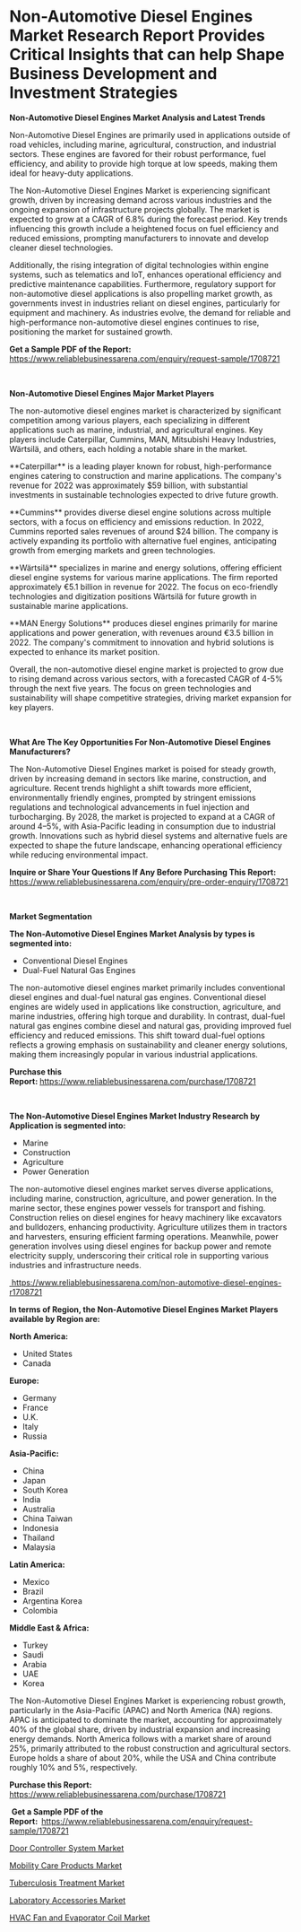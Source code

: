 <p><h1>Non-Automotive Diesel Engines Market Research Report Provides Critical Insights that can help Shape Business Development and Investment Strategies</h1></p><p><strong>Non-Automotive Diesel Engines Market Analysis and Latest Trends</strong></p>
<p><p>Non-Automotive Diesel Engines are primarily used in applications outside of road vehicles, including marine, agricultural, construction, and industrial sectors. These engines are favored for their robust performance, fuel efficiency, and ability to provide high torque at low speeds, making them ideal for heavy-duty applications.</p><p>The Non-Automotive Diesel Engines Market is experiencing significant growth, driven by increasing demand across various industries and the ongoing expansion of infrastructure projects globally. The market is expected to grow at a CAGR of 6.8% during the forecast period. Key trends influencing this growth include a heightened focus on fuel efficiency and reduced emissions, prompting manufacturers to innovate and develop cleaner diesel technologies. </p><p>Additionally, the rising integration of digital technologies within engine systems, such as telematics and IoT, enhances operational efficiency and predictive maintenance capabilities. Furthermore, regulatory support for non-automotive diesel applications is also propelling market growth, as governments invest in industries reliant on diesel engines, particularly for equipment and machinery. As industries evolve, the demand for reliable and high-performance non-automotive diesel engines continues to rise, positioning the market for sustained growth.</p></p>
<p><strong>Get a Sample PDF of the Report:&nbsp;</strong> <a href="https://www.reliablebusinessarena.com/enquiry/request-sample/1708721?utm_campaign=1579&utm_medium=2&utm_source=Github&utm_content=ia&utm_term=21102024&utm_id=non-automotive-diesel-engines">https://www.reliablebusinessarena.com/enquiry/request-sample/1708721</a></p>
<p>&nbsp;</p>
<p><strong>Non-Automotive Diesel Engines Major Market Players</strong></p>
<p><p>The non-automotive diesel engines market is characterized by significant competition among various players, each specializing in different applications such as marine, industrial, and agricultural engines. Key players include Caterpillar, Cummins, MAN, Mitsubishi Heavy Industries, Wärtsilä, and others, each holding a notable share in the market.</p><p>**Caterpillar** is a leading player known for robust, high-performance engines catering to construction and marine applications. The company's revenue for 2022 was approximately $59 billion, with substantial investments in sustainable technologies expected to drive future growth.</p><p>**Cummins** provides diverse diesel engine solutions across multiple sectors, with a focus on efficiency and emissions reduction. In 2022, Cummins reported sales revenues of around $24 billion. The company is actively expanding its portfolio with alternative fuel engines, anticipating growth from emerging markets and green technologies.</p><p>**Wärtsilä** specializes in marine and energy solutions, offering efficient diesel engine systems for various marine applications. The firm reported approximately €5.1 billion in revenue for 2022. The focus on eco-friendly technologies and digitization positions Wärtsilä for future growth in sustainable marine applications.</p><p>**MAN Energy Solutions** produces diesel engines primarily for marine applications and power generation, with revenues around €3.5 billion in 2022. The company's commitment to innovation and hybrid solutions is expected to enhance its market position.</p><p>Overall, the non-automotive diesel engine market is projected to grow due to rising demand across various sectors, with a forecasted CAGR of 4-5% through the next five years. The focus on green technologies and sustainability will shape competitive strategies, driving market expansion for key players.</p></p>
<p>&nbsp;</p>
<p><strong>What Are The Key Opportunities For Non-Automotive Diesel Engines Manufacturers?</strong></p>
<p><p>The Non-Automotive Diesel Engines market is poised for steady growth, driven by increasing demand in sectors like marine, construction, and agriculture. Recent trends highlight a shift towards more efficient, environmentally friendly engines, prompted by stringent emissions regulations and technological advancements in fuel injection and turbocharging. By 2028, the market is projected to expand at a CAGR of around 4–5%, with Asia-Pacific leading in consumption due to industrial growth. Innovations such as hybrid diesel systems and alternative fuels are expected to shape the future landscape, enhancing operational efficiency while reducing environmental impact.</p></p>
<p><strong>Inquire or Share Your Questions If Any Before Purchasing This Report:</strong> <a href="https://www.reliablebusinessarena.com/enquiry/pre-order-enquiry/1708721?utm_campaign=1579&utm_medium=2&utm_source=Github&utm_content=ia&utm_term=21102024&utm_id=non-automotive-diesel-engines">https://www.reliablebusinessarena.com/enquiry/pre-order-enquiry/1708721</a></p>
<p>&nbsp;</p>
<p><strong>Market Segmentation</strong></p>
<p><strong>The Non-Automotive Diesel Engines Market Analysis by types is segmented into:</strong></p>
<p><ul><li>Conventional Diesel Engines</li><li>Dual-Fuel Natural Gas Engines</li></ul></p>
<p><p>The non-automotive diesel engines market primarily includes conventional diesel engines and dual-fuel natural gas engines. Conventional diesel engines are widely used in applications like construction, agriculture, and marine industries, offering high torque and durability. In contrast, dual-fuel natural gas engines combine diesel and natural gas, providing improved fuel efficiency and reduced emissions. This shift toward dual-fuel options reflects a growing emphasis on sustainability and cleaner energy solutions, making them increasingly popular in various industrial applications.</p></p>
<p><strong>Purchase this Report:&nbsp;</strong><a href="https://www.reliablebusinessarena.com/purchase/1708721?utm_campaign=1579&utm_medium=2&utm_source=Github&utm_content=ia&utm_term=21102024&utm_id=non-automotive-diesel-engines">https://www.reliablebusinessarena.com/purchase/1708721</a></p>
<p>&nbsp;</p>
<p><strong>The Non-Automotive Diesel Engines Market Industry Research by Application is segmented into:</strong></p>
<p><ul><li>Marine</li><li>Construction</li><li>Agriculture</li><li>Power Generation</li></ul></p>
<p><p>The non-automotive diesel engines market serves diverse applications, including marine, construction, agriculture, and power generation. In the marine sector, these engines power vessels for transport and fishing. Construction relies on diesel engines for heavy machinery like excavators and bulldozers, enhancing productivity. Agriculture utilizes them in tractors and harvesters, ensuring efficient farming operations. Meanwhile, power generation involves using diesel engines for backup power and remote electricity supply, underscoring their critical role in supporting various industries and infrastructure needs.</p></p>
<p><a href="https://www.reliablebusinessarena.com/non-automotive-diesel-engines-r1708721?utm_campaign=1579&utm_medium=2&utm_source=Github&utm_content=ia&utm_term=21102024&utm_id=non-automotive-diesel-engines">&nbsp;https://www.reliablebusinessarena.com/non-automotive-diesel-engines-r1708721</a></p>
<p><strong>In terms of Region, the Non-Automotive Diesel Engines Market Players available by Region are:</strong></p>
<p>
    <p> <strong> North America: </strong>
        <ul>
            <li>United States</li>
            <li>Canada</li>
        </ul>
        </p> 
    <p> <strong> Europe: </strong>
        <ul>
            <li>Germany</li>
            <li>France</li>
            <li>U.K.</li>
            <li>Italy</li>
            <li>Russia</li>
        </ul>
        </p> 
    <p> <strong> Asia-Pacific: </strong>
        <ul>
            <li>China</li>
            <li>Japan</li>
            <li>South Korea</li>
            <li>India</li>
            <li>Australia</li>
            <li>China Taiwan</li>
            <li>Indonesia</li>
            <li>Thailand</li>
            <li>Malaysia</li>
        </ul>
        </p> 
    <p> <strong> Latin America: </strong>
        <ul>
            <li>Mexico</li>
            <li>Brazil</li>
            <li>Argentina Korea</li>
            <li>Colombia</li>
        </ul>
        </p> 
    <p> <strong> Middle East & Africa: </strong>
        <ul>
            <li>Turkey</li>
            <li>Saudi</li>
            <li>Arabia</li>
            <li>UAE</li>
            <li>Korea</li>
        </ul>
    </p>
    </p>
<p><p>The Non-Automotive Diesel Engines Market is experiencing robust growth, particularly in the Asia-Pacific (APAC) and North America (NA) regions. APAC is anticipated to dominate the market, accounting for approximately 40% of the global share, driven by industrial expansion and increasing energy demands. North America follows with a market share of around 25%, primarily attributed to the robust construction and agricultural sectors. Europe holds a share of about 20%, while the USA and China contribute roughly 10% and 5%, respectively.</p></p>
<p><strong>Purchase this Report: </strong><a href="https://www.reliablebusinessarena.com/purchase/1708721?utm_campaign=1579&utm_medium=2&utm_source=Github&utm_content=ia&utm_term=21102024&utm_id=non-automotive-diesel-engines">https://www.reliablebusinessarena.com/purchase/1708721</a></p>
<p>&nbsp;<strong>Get a Sample PDF of the Report:&nbsp;&nbsp;</strong><a href="https://www.reliablebusinessarena.com/enquiry/request-sample/1708721?utm_campaign=1579&utm_medium=2&utm_source=Github&utm_content=ia&utm_term=21102024&utm_id=non-automotive-diesel-engines">https://www.reliablebusinessarena.com/enquiry/request-sample/1708721</a></p>
<p><strong></strong></p>
<p><p><a href="https://issuu.com/reportprime-2/docs/door-controller-system-market-size-_44118d51723ff9?utm_campaign=1579&utm_medium=2&utm_source=Github&utm_content=ia&utm_term=21102024&utm_id=non-automotive-diesel-engines">Door Controller System Market</a></p><p><a href="https://www.linkedin.com/pulse/mobility-care-products-landscape-product-spectrum-market-trajectories-goh6c?utm_campaign=1579&utm_medium=2&utm_source=Github&utm_content=ia&utm_term=21102024&utm_id=non-automotive-diesel-engines">Mobility Care Products Market</a></p><p><a href="https://www.linkedin.com/pulse/tuberculosis-treatment-industry-analysis-report-market-size-share-dbxlc?utm_campaign=1579&utm_medium=2&utm_source=Github&utm_content=ia&utm_term=21102024&utm_id=non-automotive-diesel-engines">Tuberculosis Treatment Market</a></p><p><a href="https://www.linkedin.com/pulse/strategic-insights-global-laboratory-accessories-market-trends-toi1c?utm_campaign=1579&utm_medium=2&utm_source=Github&utm_content=ia&utm_term=21102024&utm_id=non-automotive-diesel-engines">Laboratory Accessories Market</a></p><p><a href="https://www.linkedin.com/pulse/global-hvac-fan-evaporator-coil-market-focus-product-type-coilevaporator-f5qae?utm_campaign=1579&utm_medium=2&utm_source=Github&utm_content=ia&utm_term=21102024&utm_id=non-automotive-diesel-engines">HVAC Fan and Evaporator Coil Market</a></p></p>